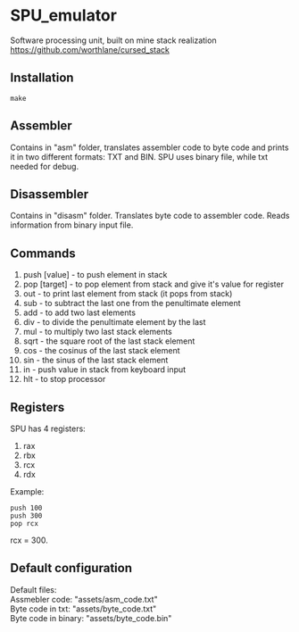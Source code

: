 # SPU_emulator
Software processing unit, built on mine stack realization https://github.com/worthlane/cursed_stack
## Installation
```
make
```
## Assembler
Contains in "asm" folder, translates assembler code to byte code and prints it in two different formats: TXT and BIN. SPU uses binary file, while txt needed for debug.

## Disassembler
Contains in "disasm" folder. Translates byte code to assembler code. Reads information from binary input file.

## Commands
1) push [value] - to push element in stack
2) pop [target] - to pop element from stack and give it's value for register
3) out - to print last element from stack (it pops from stack)
4) sub - to subtract the last one from the penultimate element
5) add - to add two last elements
6) div - to divide the penultimate element by the last
7) mul - to multiply two last stack elements
8) sqrt - the square root of the last stack element
9) cos - the cosinus of the last stack element
10) sin - the sinus of the last stack element
11) in - push value in stack from keyboard input
12) hlt - to stop processor

## Registers
SPU has 4 registers:
1) rax
2) rbx
3) rcx
4) rdx  

Example:
```
push 100
push 300
pop rcx
```

rcx = 300.

## Default configuration

Default files:  
Assmebler code: "assets/asm_code.txt"  
Byte code in txt: "assets/byte_code.txt"  
Byte code in binary: "assets/byte_code.bin"
